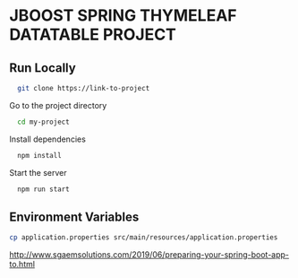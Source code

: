 
# JBOOST SPRING THYMELEAF DATATABLE PROJECT

## Run Locally

```bash
  git clone https://link-to-project
```

Go to the project directory

```bash
  cd my-project
```

Install dependencies

```bash
  npm install
```

Start the server

```bash
  npm run start
```


## Environment Variables

```bash
cp application.properties src/main/resources/application.properties
```

http://www.sgaemsolutions.com/2019/06/preparing-your-spring-boot-app-to.html